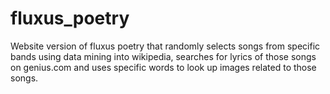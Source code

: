 # fluxus_poetry

Website version of fluxus poetry that randomly selects songs from specific bands using data mining into wikipedia, searches for lyrics of those songs on genius.com and uses specific words to look up images related to those songs. 
